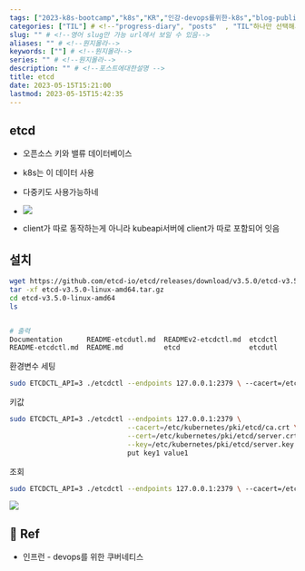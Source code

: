 ```yaml
---
tags: ["2023-k8s-bootcamp","k8s","KR","인강-devops를위한-k8s","blog-published"] 
categories: ["TIL"] # <!--"progress-diary", "posts"  , "TIL"하나만 선택해서보셈 -->
slug: "" # <!--영어 slug만 가능 url에서 보일 수 있음-->
aliases: "" # <!--뭔지몰라-->
keywords: [""] # <!--뭔지몰라-->
series: "" # <!--뭔지몰라-->
description: "" # <!--포스트에대한설명 -->
title: etcd
date: 2023-05-15T15:21:00
lastmod: 2023-05-15T15:42:35
---
```



## etcd

 - 오픈소스  키와 밸류 데이터베이스
 - k8s는 이 데이터 사용 
 - 다중키도 사용가능하네
- ![](https://i.imgur.com/Liod6zI.png)

- client가 따로 동작하는게 아니라  kubeapi서버에 client가 따로 포함되어 잇음

## 설치

```sh 
wget https://github.com/etcd-io/etcd/releases/download/v3.5.0/etcd-v3.5.0-linux-amd64.tar.gz
tar -xf etcd-v3.5.0-linux-amd64.tar.gz
cd etcd-v3.5.0-linux-amd64
ls


# 출력
Documentation      README-etcdutl.md  READMEv2-etcdctl.md  etcdctl
README-etcdctl.md  README.md          etcd                 etcdutl
```

환경변수 세팅

```sh 
sudo ETCDCTL_API=3 ./etcdctl --endpoints 127.0.0.1:2379 \ --cacert=/etc/kubernetes/pki/etcd/ca.crt \ --cert=/etc/kubernetes/pki/etcd/server.crt \ --key=/etc/kubernetes/pki/etcd/server.key \ get / --prefix --keys-only
```

키값

```sh 
sudo ETCDCTL_API=3 ./etcdctl --endpoints 127.0.0.1:2379 \
                             --cacert=/etc/kubernetes/pki/etcd/ca.crt \
                             --cert=/etc/kubernetes/pki/etcd/server.crt \
                             --key=/etc/kubernetes/pki/etcd/server.key \
                             put key1 value1
```

조회 
```sh 
sudo ETCDCTL_API=3 ./etcdctl --endpoints 127.0.0.1:2379 \ --cacert=/etc/kubernetes/pki/etcd/ca.crt \ --cert=/etc/kubernetes/pki/etcd/server.crt \ --key=/etc/kubernetes/pki/etcd/server.key \ get key1
```




![](https://i.imgur.com/lAfNhrc.png)



## 📑 Ref



- 인프런 - devops를 위한 쿠버네티스
